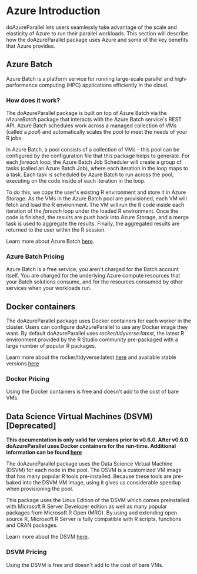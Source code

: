 # Azure Introduction

doAzureParallel lets users seamlessly take advantage of the scale and elasticity of Azure to run their parallel workloads. This section will describe how the doAzureParallel package uses Azure and some of the key benefits that Azure provides.

## Azure Batch

Azure Batch is a platform service for running large-scale parallel and high-performance computing (HPC) applications efficiently in the cloud.

### How does it work?

The doAzureParallel package is built on top of Azure Batch via the *rAzureBatch* package that interacts with the Azure Batch service's REST API. Azure Batch schedules work across a managed collection of VMs (called a *pool*) and automatically scales the pool to meet the needs of your R jobs.

In Azure Batch, a pool consists of a collection of VMs - this pool can be configured by the configuration file that this package helps to generate. For each *foreach* loop, the Azure Batch Job Scheduler will create a group of tasks (called an Azure Batch Job), where each iteration in the loop maps to a task. Each task is scheduled by Azure Batch to run across the pool, executing on the code inside of each iteration in the loop. 

To do this, we copy the user's existing R environment and store it in Azure Storage. As the VMs in the Azure Batch pool are provisioned, each VM will fetch and load the R environment. The VM will run the R code inside each iteration of the *foreach* loop under the loaded R environment. Once the code is finished, the results are push back into Azure Storage, and a merge task is used to aggregate the results. Finally, the aggregated results are returned to the user within the R session.

Learn more about Azure Batch [here](https://docs.microsoft.com/en-us/azure/batch/batch-technical-overview#pricing).

### Azure Batch Pricing

Azure Batch is a free service; you aren't charged for the Batch account itself. You are charged for the underlying Azure compute resources that your Batch solutions consume, and for the resources consumed by other services when your workloads run.

## Docker containers

The doAzureParallel package uses Docker containers for each worker in the cluster. Users can configure doAzureParallel to use any Docker image they want. By default doAzureParallel uses _rocker/tidyverse:latest_, the latest R environment provided by the R Studio community pre-packaged with a large number of popular R packages.

Learn more about the rocker/tidyverse:latest [here](https://hub.docker.com/r/rocker/tidyverse/) and available stable versions [here](https://hub.docker.com/r/rocker/tidyverse/tags/)

### Docker Pricing
Using the Docker containers is free and doesn't add to the cost of bare VMs.

## Data Science Virtual Machines (DSVM) [Deprecated]

**This documentation is only valid for versions prior to v0.6.0. After v0.6.0 doAzureParallel uses Docker containers for the run-time. Additional information can be found [here](./30-customize-cluster.md)**


The doAzureParallel package uses the Data Science Virtual Machine (DSVM) for each node in the pool. The DSVM is a customized VM image that has many popular R tools pre-installed. Because these tools are pre-baked into the DSVM VM image, using it gives us considerable speedup when provisioning the pool.

This package uses the Linux Edition of the DSVM which comes preinstalled with Microsoft R Server Developer edition as well as many popular packages from Microsoft R Open (MRO). By using and extending open source R, Microsoft R Server is fully compatible with R scripts, functions and CRAN packages.

Learn more about the DSVM [here](https://azuremarketplace.microsoft.com/en-us/marketplace/apps/microsoft-ads.standard-data-science-vm?tab=Overview).

### DSVM Pricing
Using the DSVM is free and doesn't add to the cost of bare VMs.



